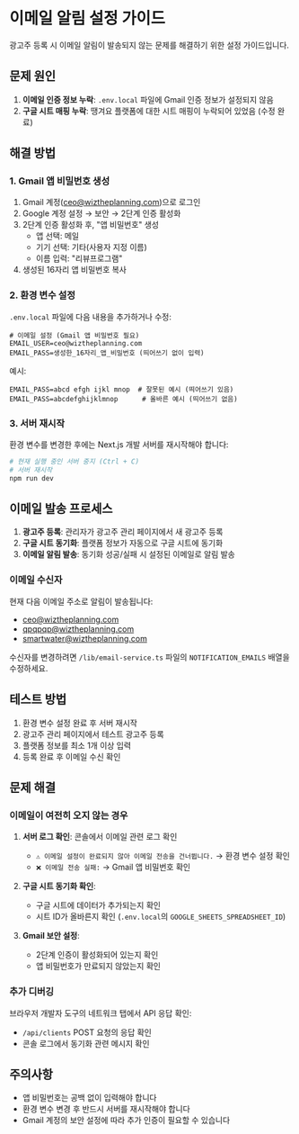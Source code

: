 # 이메일 알림 설정 가이드

광고주 등록 시 이메일 알림이 발송되지 않는 문제를 해결하기 위한 설정 가이드입니다.

## 문제 원인

1. **이메일 인증 정보 누락**: `.env.local` 파일에 Gmail 인증 정보가 설정되지 않음
2. **구글 시트 매핑 누락**: 땡겨요 플랫폼에 대한 시트 매핑이 누락되어 있었음 (수정 완료)

## 해결 방법

### 1. Gmail 앱 비밀번호 생성

1. Gmail 계정(ceo@wiztheplanning.com)으로 로그인
2. Google 계정 설정 → 보안 → 2단계 인증 활성화
3. 2단계 인증 활성화 후, "앱 비밀번호" 생성
   - 앱 선택: 메일
   - 기기 선택: 기타(사용자 지정 이름)
   - 이름 입력: "리뷰프로그램"
4. 생성된 16자리 앱 비밀번호 복사

### 2. 환경 변수 설정

`.env.local` 파일에 다음 내용을 추가하거나 수정:

```
# 이메일 설정 (Gmail 앱 비밀번호 필요)
EMAIL_USER=ceo@wiztheplanning.com
EMAIL_PASS=생성한_16자리_앱_비밀번호 (띄어쓰기 없이 입력)
```

예시:
```
EMAIL_PASS=abcd efgh ijkl mnop  # 잘못된 예시 (띄어쓰기 있음)
EMAIL_PASS=abcdefghijklmnop      # 올바른 예시 (띄어쓰기 없음)
```

### 3. 서버 재시작

환경 변수를 변경한 후에는 Next.js 개발 서버를 재시작해야 합니다:

```bash
# 현재 실행 중인 서버 중지 (Ctrl + C)
# 서버 재시작
npm run dev
```

## 이메일 발송 프로세스

1. **광고주 등록**: 관리자가 광고주 관리 페이지에서 새 광고주 등록
2. **구글 시트 동기화**: 플랫폼 정보가 자동으로 구글 시트에 동기화
3. **이메일 알림 발송**: 동기화 성공/실패 시 설정된 이메일로 알림 발송

### 이메일 수신자

현재 다음 이메일 주소로 알림이 발송됩니다:
- ceo@wiztheplanning.com
- qpqpqp@wiztheplanning.com
- smartwater@wiztheplanning.com

수신자를 변경하려면 `/lib/email-service.ts` 파일의 `NOTIFICATION_EMAILS` 배열을 수정하세요.

## 테스트 방법

1. 환경 변수 설정 완료 후 서버 재시작
2. 광고주 관리 페이지에서 테스트 광고주 등록
3. 플랫폼 정보를 최소 1개 이상 입력
4. 등록 완료 후 이메일 수신 확인

## 문제 해결

### 이메일이 여전히 오지 않는 경우

1. **서버 로그 확인**: 콘솔에서 이메일 관련 로그 확인
   - `⚠️ 이메일 설정이 완료되지 않아 이메일 전송을 건너뜁니다.` → 환경 변수 설정 확인
   - `❌ 이메일 전송 실패:` → Gmail 앱 비밀번호 확인

2. **구글 시트 동기화 확인**: 
   - 구글 시트에 데이터가 추가되는지 확인
   - 시트 ID가 올바른지 확인 (`.env.local`의 `GOOGLE_SHEETS_SPREADSHEET_ID`)

3. **Gmail 보안 설정**:
   - 2단계 인증이 활성화되어 있는지 확인
   - 앱 비밀번호가 만료되지 않았는지 확인

### 추가 디버깅

브라우저 개발자 도구의 네트워크 탭에서 API 응답 확인:
- `/api/clients` POST 요청의 응답 확인
- 콘솔 로그에서 동기화 관련 메시지 확인

## 주의사항

- 앱 비밀번호는 공백 없이 입력해야 합니다
- 환경 변수 변경 후 반드시 서버를 재시작해야 합니다
- Gmail 계정의 보안 설정에 따라 추가 인증이 필요할 수 있습니다